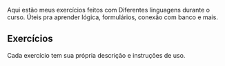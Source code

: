 Aqui estão meus exercícios feitos com Diferentes linguagens durante o curso. Úteis pra aprender lógica, formulários, conexão com banco e mais.

## Exercícios


Cada exercício tem sua própria descrição e instruções de uso.
